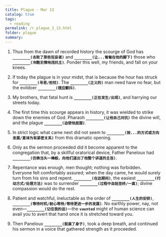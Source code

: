 ```yaml
---
title: Plague - Mar 13
catalog: true
tags: 
  - reading
permalink: /r_plague_3_13.html
folder: plague
summary: 
---
```



1.  Thus from the dawn of recorded history the scourge of God has <b data-toggle="tooltip" data-original-title="{{site.data.answers.plag_d_31_a1}}">`________(击败了那些狂妄者)`</b> and <b data-toggle="tooltip" data-original-title="{{site.data.answers.plag_d_31_a2}}">`________(让...匍匐在他的脚下)`</b> those who <b data-toggle="tooltip" data-original-title="{{site.data.answers.plag_d_31_a3}}">`________(冷酷无情地违抗主)`</b>. Ponder this well, my friends, and fall on your knees.

2.  If today the plague is in your midst, that is because the hour has struck for <b data-toggle="tooltip" data-original-title="{{site.data.answers.plag_d_31_b3}}">`________(寻思/担忧)`</b>. The <b data-toggle="tooltip" data-original-title="{{site.data.answers.plag_d_31_b2}}">`________(正义的)`</b> man need have no fear, but the evildoer <b data-toggle="tooltip" data-original-title="{{site.data.answers.plag_d_31_b1}}">`________(理应颤抖)`</b>.

3.  My brothers, that fatal hunt is <b data-toggle="tooltip" data-original-title="{{site.data.answers.plag_d_31_c1}}">`________(正在发生/出现)`</b>, and harrying our streets today.

4.  The first time this scourge appears in history, it was wielded to strike down the enemies of God. Pharaoh <b data-toggle="tooltip" data-original-title="{{site.data.answers.plag_d_31_d1}}">`________(让他自己对抗)`</b> the divine will, and the plague <b data-toggle="tooltip" data-original-title="{{site.data.answers.plag_d_31_d2}}">`________(迫使他屈服)`</b>.

5.  In strict logic what came next did not seem to <b data-toggle="tooltip" data-original-title="{{site.data.answers.plag_d_31_e1}}">`________(按...的方式或方向发展/意译为有紧密关系)`</b> from this dramatic opening.

6.  Only as the sermon proceeded did it become apparent to the congregation that, by a skillful oratorical device, Father Paneloux had <b data-toggle="tooltip" data-original-title="{{site.data.answers.plag_d_31_f1}}">`________(仿佛当头一棒般，向他们道出了他整个讲道的主旨)`</b>.

7.  Repentance was enough, men thought; nothing was forbidden. Everyone felt comfortably assured; when the day came, he would surely turn from his sins and repent. <b data-toggle="tooltip" data-original-title="{{site.data.answers.plag_d_31_g1}}">`________(在这期间)`</b>, the easiest <b data-toggle="tooltip" data-original-title="{{site.data.answers.plag_d_31_g2}}">`________(行动方式/处理方法)`</b> was to surrender <b data-toggle="tooltip" data-original-title="{{site.data.answers.plag_d_31_g3}}">`________(过程中自始至终/一直)`</b>; divine compassion would do the rest.

8.  Patient and watchful, ineluctable as the order of <b data-toggle="tooltip" data-original-title="{{site.data.answers.plag_d_31_h1}}">`________(人生的安排)`</b>, <b data-toggle="tooltip" data-original-title="{{site.data.answers.plag_d_31_h3}}">`________(等待时机/耐心等待/等待更进一步的发展)`</b>. No earthly power, nay, not even—<b data-toggle="tooltip" data-original-title="{{site.data.answers.plag_d_31_h2}}">`________(记住我的话)`</b>—the <b data-toggle="tooltip" data-original-title="{{site.data.glossary.vaunted}}">`vaunted`</b> might of human science can avail you to avert that hand once it is stretched toward you.

9.  Then Paneloux <b data-toggle="tooltip" data-original-title="{{site.data.answers.plag_d_31_i1}}">`________(挺直了身子)`</b>, took a deep breath, and continued his sermon in a voice that gathered strength as it proceeded.